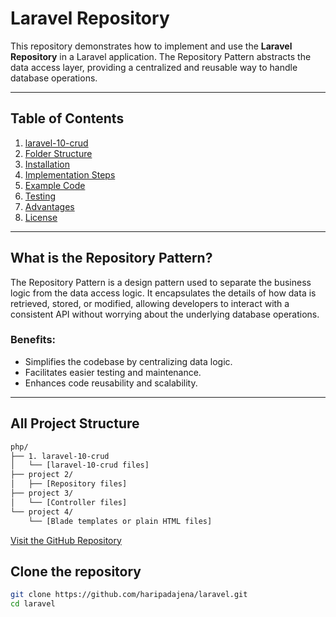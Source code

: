 # Laravel Repository

This repository demonstrates how to implement and use the **Laravel Repository** in a Laravel application. The Repository Pattern abstracts the data access layer, providing a centralized and reusable way to handle database operations.

---

## Table of Contents

1. [laravel-10-crud](https://github.com/haripadajena/laravel/tree/main/laravel-10-crud)
2. [Folder Structure](#folder-structure)
3. [Installation](#installation)
4. [Implementation Steps](#implementation-steps)
5. [Example Code](#example-code)
6. [Testing](#testing)
7. [Advantages](#advantages)
8. [License](#license)

---

## What is the Repository Pattern?

The Repository Pattern is a design pattern used to separate the business logic from the data access logic. It encapsulates the details of how data is retrieved, stored, or modified, allowing developers to interact with a consistent API without worrying about the underlying database operations.

### Benefits:
- Simplifies the codebase by centralizing data logic.
- Facilitates easier testing and maintenance.
- Enhances code reusability and scalability.

---

## All Project Structure
```bash
php/
├── 1. laravel-10-crud 
│   └── [laravel-10-crud files]
├── project 2/
│   ├── [Repository files]
├── project 3/
│   └── [Controller files]
└── project 4/
    └── [Blade templates or plain HTML files]

```
[Visit the GitHub Repository](https://github.com/haripadajena/laravel)


## Clone the repository

   ```bash
   git clone https://github.com/haripadajena/laravel.git
   cd laravel

```


